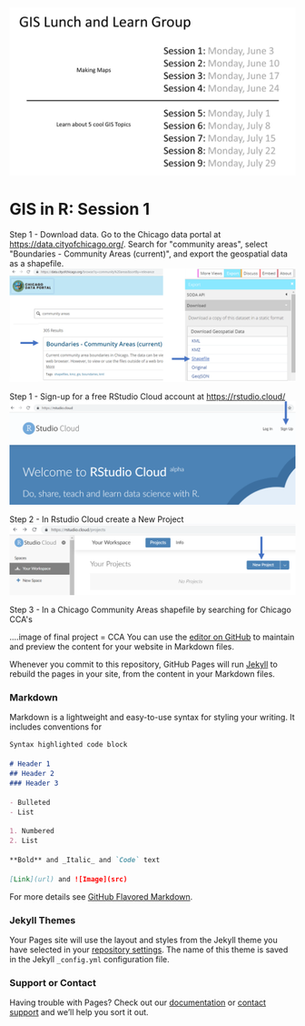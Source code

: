 ![](SUHI_9session_overview.png)

# GIS in R: Session 1

Step 1 - Download data. Go to the Chicago data portal at https://data.cityofchicago.org/. Search for "community areas", select "Boundaries - Community Areas (current)", and export the geospatial data as a shapefile.
![](SUHI_session1_data_portal.png)

Step 1 - Sign-up for a free RStudio Cloud account at https://rstudio.cloud/
![](SUHI_session1_Rstudio_cloud.png)

Step 2 - In Rstudio Cloud create a New Project
![](SUHI_session1_Rstudio_new_project.png)

Step 3 - In a  Chicago Community Areas shapefile by searching for Chicago CCA's 



....image of final project = CCA
You can use the [editor on GitHub](https://github.com/christopher-l-ahmed/R-GIS/edit/master/README.md) to maintain and preview the content for your website in Markdown files.

Whenever you commit to this repository, GitHub Pages will run [Jekyll](https://jekyllrb.com/) to rebuild the pages in your site, from the content in your Markdown files.

### Markdown

Markdown is a lightweight and easy-to-use syntax for styling your writing. It includes conventions for

```markdown
Syntax highlighted code block

# Header 1
## Header 2
### Header 3

- Bulleted
- List

1. Numbered
2. List

**Bold** and _Italic_ and `Code` text

[Link](url) and ![Image](src)
```

For more details see [GitHub Flavored Markdown](https://guides.github.com/features/mastering-markdown/).

### Jekyll Themes

Your Pages site will use the layout and styles from the Jekyll theme you have selected in your [repository settings](https://github.com/christopher-l-ahmed/R-GIS/settings). The name of this theme is saved in the Jekyll `_config.yml` configuration file.

### Support or Contact

Having trouble with Pages? Check out our [documentation](https://help.github.com/categories/github-pages-basics/) or [contact support](https://github.com/contact) and we’ll help you sort it out.

